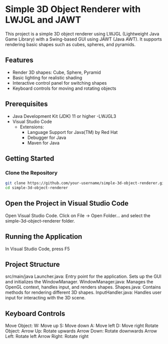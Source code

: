 # Simple 3D Object Renderer with LWJGL and JAWT

This project is a simple 3D object renderer using LWJGL (Lightweight Java Game Library) with a Swing-based GUI using JAWT (Java AWT). It supports rendering basic shapes such as cubes, spheres, and pyramids.

## Features

- Render 3D shapes: Cube, Sphere, Pyramid
- Basic lighting for realistic shading
- Interactive control panel for switching shapes
- Keyboard controls for moving and rotating objects

## Prerequisites

- Java Development Kit (JDK) 11 or higher
-LWJGL3
- Visual Studio Code
  - Extensions:
    - Language Support for Java(TM) by Red Hat
    - Debugger for Java
    - Maven for Java

## Getting Started

### Clone the Repository

```bash
git clone https://github.com/your-username/simple-3d-object-renderer.git
cd simple-3d-object-renderer
```

## Open the Project in Visual Studio Code
Open Visual Studio Code.
Click on File -> Open Folder... and select the simple-3d-object-renderer folder.

## Running the Application
In Visual Studio Code, press F5


## Project Structure
src/main/java
Launcher.java: Entry point for the application. Sets up the GUI and initializes the WindowManager.
WindowManager.java: Manages the OpenGL context, handles input, and renders shapes.
Shapes.java: Contains methods for rendering different 3D shapes.
InputHandler.java: Handles user input for interacting with the 3D scene.


## Keyboard Controls
Move Object:
W: Move up
S: Move down
A: Move left
D: Move right
Rotate Object:
Arrow Up: Rotate upwards
Arrow Down: Rotate downwards
Arrow Left: Rotate left
Arrow Right: Rotate right